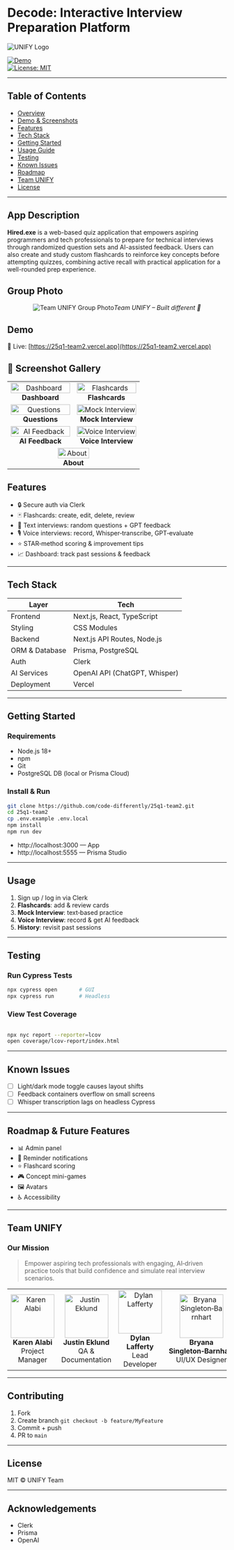 # Decode: Interactive Interview Preparation Platform

![UNIFY Logo](./images/unify.png)

[![Demo](https://img.shields.io/badge/demo-live-brightgreen)](https://25q1-team2.vercel.app)  
[![License: MIT](https://img.shields.io/badge/license-MIT-blue.svg)](LICENSE)

---

## Table of Contents

- [Overview](#overview)
- [Demo & Screenshots](#demo--screenshots)
- [Features](#features)
- [Tech Stack](#tech-stack)
- [Getting Started](#getting-started)
- [Usage Guide](#usage-guide)
- [Testing](#testing)
- [Known Issues](#known-issues)
- [Roadmap](#roadmap)
- [Team UNIFY](#team-unify)
- [License](#license)

---

## App Description
**Hired.exe** is a web-based quiz application that empowers aspiring programmers and tech professionals to prepare for technical interviews through randomized question sets and AI-assisted feedback. Users can also create and study custom flashcards to reinforce key concepts before attempting quizzes, combining active recall with practical application for a well-rounded prep experience.

## Group Photo

<p align="center">
  <img src="./images/group.png" alt="Team UNIFY Group Photo" style="max-width: 100%; height: auto;/>
</p>

<p align="center"><em>Team UNIFY – Built different 💪</em></p>


## Demo
🔗 Live: [https://25q1-team2.vercel.app](https://25q1-team2.vercel.app)

## 📸 Screenshot Gallery

<table>
  <!-- Row 1 -->
  <tr>
    <td align="center" width="50%">
      <img src="./images/dashboard.png" alt="Dashboard" width="100%"/><br/>
      <strong>Dashboard</strong>
    </td>
    <td align="center" width="50%">
      <img src="./images/flashcards.png" alt="Flashcards" width="100%"/><br/>
      <strong>Flashcards</strong>
    </td>
  </tr>

  <!-- Row 2 -->
  <tr>
    <td align="center" width="50%">
      <img src="./images/questions.png" alt="Questions" width="100%"/><br/>
      <strong>Questions</strong>
    </td>
    <td align="center" width="50%">
      <img src="./images/mockinterview.png" alt="Mock Interview" width="100%"/><br/>
      <strong>Mock Interview</strong>
    </td>
  </tr>

  <!-- Row 3 -->
  <tr>
    <td align="center" width="50%">
      <img src="./images/feedback.png" alt="AI Feedback" width="100%"/><br/>
      <strong>AI Feedback</strong>
    </td>
    <td align="center" width="50%">
      <img src="./images/voiceInterview.png" alt="Voice Interview" width="100%"/><br/>
      <strong>Voice Interview</strong>
    </td>
  </tr>

  <!-- Row 4 -->
  <tr>
    <td align="center" colspan="2">
      <img src="./images/about.png" alt="About" width="50%"/><br/>
      <strong>About</strong>
    </td>
  </tr>
</table>


## Features
- 🔒 Secure auth via Clerk  
- 🃏 Flashcards: create, edit, delete, review  
- 💬 Text interviews: random questions + GPT feedback  
- 🎙️ Voice interviews: record, Whisper‑transcribe, GPT‑evaluate  
- ⭐ STAR‑method scoring & improvement tips  
- 📈 Dashboard: track past sessions & feedback  

---

## Tech Stack

| Layer         | Tech                            |
| ------------- | ------------------------------- |
| Frontend      | Next.js, React, TypeScript      |
| Styling       | CSS Modules                     |
| Backend       | Next.js API Routes, Node.js     |
| ORM & Database| Prisma, PostgreSQL              |
| Auth          | Clerk                           |
| AI Services   | OpenAI API (ChatGPT, Whisper)   |
| Deployment    | Vercel                          |

---

## Getting Started

### Requirements
- Node.js 18+
- npm
- Git
- PostgreSQL DB (local or Prisma Cloud)

### Install & Run

```bash
git clone https://github.com/code-differently/25q1-team2.git
cd 25q1-team2
cp .env.example .env.local
npm install
npm run dev
```

- http://localhost:3000 — App  
- http://localhost:5555 — Prisma Studio

---

## Usage
1. Sign up / log in via Clerk  
2. **Flashcards**: add & review cards  
3. **Mock Interview**: text‑based practice  
4. **Voice Interview**: record & get AI feedback  
5. **History**: revisit past sessions

---

## Testing

### Run Cypress Tests
```bash
npx cypress open       # GUI
npx cypress run        # Headless
```

### View Test Coverage
```bash

npx nyc report --reporter=lcov
open coverage/lcov-report/index.html

```

---

## Known Issues
- [ ] Light/dark mode toggle causes layout shifts  
- [ ] Feedback containers overflow on small screens  
- [ ] Whisper transcription lags on headless Cypress

---

## Roadmap & Future Features
- 📊 Admin panel  
- 🔔 Reminder notifications  
- ⭐ Flashcard scoring  
- 🎮 Concept mini-games  
- 🖼️ Avatars  
- ♿ Accessibility

---

## Team UNIFY

### Our Mission
> Empower aspiring tech professionals with engaging, AI‑driven practice tools that build confidence and simulate real interview scenarios.

<table>
  <tr>
    <td align="center">
      <img src="./images/karen.png" alt="Karen Alabi" width="100" height="100" /><br>
      <strong>Karen Alabi</strong><br>Project Manager
    </td>
    <td align="center">
      <img src="./images/justin.png" alt="Justin Eklund" width="100" height="100" /><br>
      <strong>Justin Eklund</strong><br>QA & Documentation
    </td>
    <td align="center">
      <img src="./images/dylan.png" alt="Dylan Lafferty" width="100" height="100" /><br>
      <strong>Dylan Lafferty</strong><br>Lead Developer
    </td>
    <td align="center">
      <img src="./images/bryana.png" alt="Bryana Singleton‑Barnhart" width="100" height="100" /><br>
      <strong>Bryana Singleton‑Barnhart</strong><br>UI/UX Designer
    </td>
    <td align="center">
      <img src="./images/meiko.png" alt="Meiko Stephens" width="100" height="100" /><br>
      <strong>Meiko Stephens</strong><br>DevOps Engineer
    </td>
  </tr>
</table>

---

## Contributing
1. Fork  
2. Create branch `git checkout -b feature/MyFeature`  
3. Commit + push  
4. PR to `main`

---

## License
MIT © UNIFY Team

---

## Acknowledgements
- Clerk  
- Prisma  
- OpenAI  
